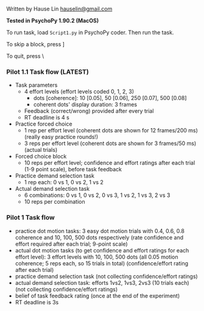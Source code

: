 Written by Hause Lin hauselin@gmail.com

**Tested in PsychoPy 1.90.2 (MacOS)**

To run task, load `Script1.py` in PsychoPy coder. Then run the task. 

To skip a block, press ]

To quit, press \

### Pilot 1.1 Task flow (LATEST)

- Task parameters
  - 4 effort levels (effort levels coded 0, 1, 2, 3)
    - dots [coherence]: 10 [0.05], 50 [0.06], 250 [0.07], 500 [0.08]
    - coherent dots' display duration: 3 frames
  - Feedback (correct/wrong) provided after every trial
  - RT deadline is 4 s
- Practice forced choice
  - 1 rep per effort level (coherent dots are shown for 12 frames/200 ms) (really easy practice rounds!)
  - 3 reps per effort level (coherent dots are shown for 3 frames/50 ms) (actual trials)
- Forced choice block
  - 10 reps per effort level; confidence and effort ratings after each trial (1-9 point scale), before task feedback
- Practice demand selection task
  - 1 rep each: 0 vs 1, 0 vs 2, 1 vs 2
- Actual demand selection task
  - 6 combinations: 0 vs 1, 0 vs 2, 0 vs 3, 1 vs 2, 1 vs 3, 2 vs 3
  - 10 reps per combination 

### Pilot 1 Task flow

* practice dot motion tasks: 3 easy dot motion trials with 0.4, 0.6, 0.8 coherence and 10, 100, 500 dots respectively (rate confidence and effort required after each trial; 9-point scale)
* actual dot motion tasks (to get confidence and effort ratings for each effort level): 3 effort levels with 10, 100, 500 dots (all 0.05 motion coherence; 5 reps each, so 15 trials in total) (confidence/effort rating after each trial)
* practice demand selection task (not collecting confidence/effort ratings)
* actual demand selection task: efforts 1vs2, 1vs3, 2vs3 (10 trials each) (not collecting confidence/effort ratings)
* belief of task feedback rating (once at the end of the experiment)
* RT deadline is 3s
